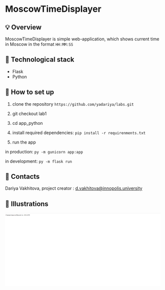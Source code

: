 # MoscowTimeDisplayer

## :bulb: Overview

MoscowTimeDisplayer is simple web-application, which shows current time in Moscow in the format `HH:MM:SS`

## :rocket: Technological stack

- Flask
- Python

## :hammer: How to set up

1. clone the repository `https://github.com/yadariya/labs.git`
2. git checkout lab1
3. cd app_python

4. install required dependencies:
`pip install -r requirenments.txt`

5. run the app

in production:
`py -m gunicorn app:app`

in development:
`py -m flask run`

## :pencil: Contacts

Dariya Vakhitova, project creator : d.vakhitova@innopolis.university

## :tada: Illustrations

![img.png](img.png)
